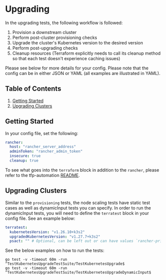 # Upgrading

In the upgrading tests, the following workflow is followed:

1. Provision a downstream cluster
2. Perform post-cluster provisioning checks
3. Upgrade the cluster's Kubernetes version to the desired version
4. Perform post-upgrading checks
7. Cleanup resources (Terraform explicitly needs to call its cleanup method so that each test doesn't experience caching issues)

Please see below for more details for your config. Please note that the config can be in either JSON or YAML (all examples are illustrated in YAML).

## Table of Contents
1. [Getting Started](#Getting-Started)
2. [Upgrading Clusters](#Upgrading-Clusters)

## Getting Started
In your config file, set the following:
```yaml
rancher:
  host: "rancher_server_address"
  adminToken: "rancher_admin_token"
  insecure: true
  cleanup: true
```

To see what goes into the `terraform` block in addition to the `rancher`, please refer to the tfp-automation [README](../../README.md).

## Upgrading Clusters
Similar to the `provisioning` tests, the node scaling tests have static test cases as well as dynamicInput tests you can specify. In order to run the dynamicInput tests, you will need to define the `terratest` block in your config file. See an example below:

```yaml
terratest:
  kubernetesVersion: "v1.26.10+k3s2"
  upgradedKubernetesVersion: "v1.27.7+k3s2"
  psact: "" # Optional, can be left out or can have values `rancher-privileged` or `rancher-restricted`
  ```

See the below examples on how to run the tests:

`go test -v -timeout 60m -run ^TestKubernetesUpgradeTestSuite/TestKubernetesUpgrade$` \
`go test -v -timeout 60m -run ^TestKubernetesUpgradeTestSuite/TestKubernetesUpgradeDynamicInput$`